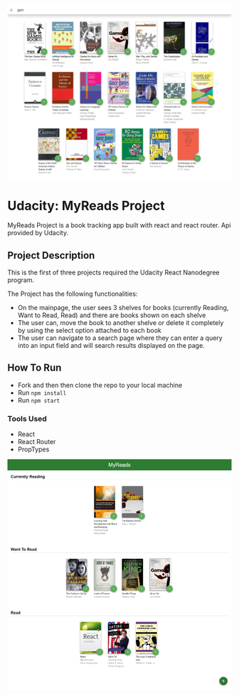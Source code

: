 ![MyReads Project](/src/screenshots/img1.png)

# Udacity: MyReads Project

MyReads Project is a book tracking app built with react and react router. Api provided by Udacity.

## Project Description
This is the first of three projects required the Udacity React Nanodegree program.

The Project has the following functionalities:
- On the mainpage, the user sees 3 shelves for books (currently Reading, Want to Read, Read) and there are books shown on each shelve
- The user can, move the book to another shelve or delete it completely by using the select option attached to each book
- The user can navigate to a search page where they can enter a query into an input field and will search results displayed on the page.

## How To Run
- Fork and then then clone the repo to your local machine
- Run `npm install` 
- Run `npm start`

### Tools Used
- React
- React Router
- PropTypes

![MyReads Project](/src/screenshots/img2.png)

